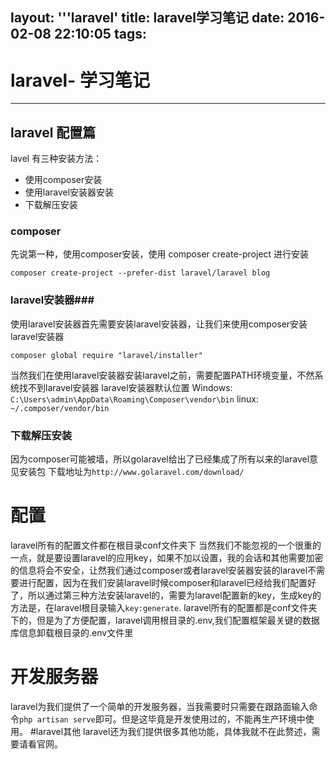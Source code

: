 layout: '''laravel'
title: laravel学习笔记
date: 2016-02-08 22:10:05
tags:
---
# laravel-  学习笔记
------

 

## laravel 配置篇 ##
lavel 有三种安装方法：

 - 使用composer安装
 - 使用laravel安装器安装
 - 下载解压安装
 
###  composer ###
先说第一种，使用composer安装，使用 composer create-project 进行安装
```
composer create-project --prefer-dist laravel/laravel blog
```
### laravel安装器### 

 使用laravel安装器首先需要安装laravel安装器，让我们来使用composer安装laravel安装器

```
composer global require "laravel/installer"
```

当然我们在使用laravel安装器安装laravel之前，需要配置PATH环境变量，不然系统找不到laravel安装器
laravel安装器默认位置
Windows:
`C:\Users\admin\AppData\Roaming\Composer\vendor\bin`
linux:
`~/.composer/vendor/bin`


### 下载解压安装 ###
因为composer可能被墙，所以golaravel给出了已经集成了所有以来的laravel意见安装包
下载地址为`http://www.golaravel.com/download/`


# 配置
laravel所有的配置文件都在根目录conf文件夹下
当然我们不能忽视的一个很重的一点，就是要设置laravel的应用key，如果不加以设置，我的会话和其他需要加密的信息将会不安全，让然我们通过composer或者laravel安装器安装的laravel不需要进行配置，因为在我们安装laravel时候composer和laravel已经给我们配置好了，所以通过第三种方法安装laravel的，需要为laravel配置新的key，生成key的方法是，在laravel根目录输入`key:generate`.
laravel所有的配置都是conf文件夹下的，但是为了方便配置，laravel调用根目录的.env,我们配置框架最关键的数据库信息卸载根目录的.env文件里

# 开发服务器

laravel为我们提供了一个简单的开发服务器，当我需要时只需要在跟路面输入命令`php artisan serve`即可。但是这毕竟是开发使用过的，不能再生产环境中使用。
#laravel其他
laravel还为我们提供很多其他功能，具体我就不在此赘述，需要请看官网。
